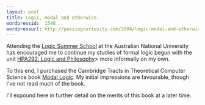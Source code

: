 ```yaml
---
layout: post
title: Logic, modal and otherwise.
wordpressid:  1548
wordpressurl: http://passingcuriosity.com/2004/logic-modal-and-otherwise/
---
```


Attending the [Logic Summer School][1] at the Australian National University has encouraged me to continue my studies of formal logic begun with the unit [HPA292: Logic and Philosophy][2]> more informally on my own.

[1]: http://lss.rsise.anu.edu.au/
[2]: http://courses.utas.edu.au/UNIT/HPA292.html

To this end, I purchased the Cambridge Tracts in Theoretical Computer Science
book [Modal Logic][3]. My initial impressions are favourable, though I've not
read much of the book.

[3]: http://www.cambridge.org/aus/catalogue/catalogue.asp?isbn=0521527147

I'll expound here in further detail on the merits of this book at a later
time.
